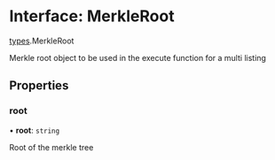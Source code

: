 # Interface: MerkleRoot

[types](../modules/types.md).MerkleRoot

Merkle root object to be used in the execute function for a multi listing

## Properties

### root

• **root**: `string`

Root of the merkle tree
